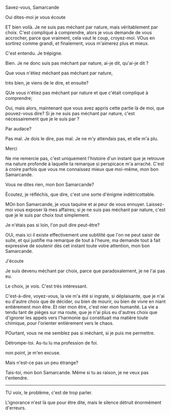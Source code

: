 Savez-vous, Samarcande

Oui dites-moi je vous écoute

ET bien voilà. Je ne suis pas méchant par nature, mais véritablement
par choix. C'est compliqué à comprendre, alors je vous demande de vous
accrocher, parce que vraiment, cela vaut le coup, croyez-moi. VOus en
sortirez comme grandi, et finalement, vous m'aimerez plus et mieux.

C'est entendu. Je trépigne.

Bien. Je ne donc suis pas méchant par nature, ai-je dit, qu'ai-je dit ?

Que vous n'étiez méchant pas méchant par nature,

très bien, je viens de le dire, et ensuite?

QUe vous n'étiez pas méchant par nature et que c'était compliqué à comprendre;

Oui, mais alors, maintenant que vous avez appris cette partie là de
moi, que pouvez-vous dire? Si je ne suis pas méchant par nature,
c'est nécessairement que je le suis par ?

Par audace?

Pas mal. Je dois le dire, pas mal. Je ne m'y attendais pas, et elle m'a plu.

Merci

Ne me remercie pas, c'est uniquement l'histoire d'un instant que je
retrouve ma nature profonde à laquelle ta remarque si perspicace m'a
arraché. C'est à croire parfois que vous me connaissez mieux que
moi-même, mon bon Samarcande.

Vous ne dites rien, mon bon Samarcande?

Écoutez, je réfléchis, que dire, c'est une sorte d'énigme
indétricottable.

MOn bon Samarcande, je vous taquine et ai peur de vous
ennuyer. Laissez-moi vous exposer là mes affaires; si je ne suis pas
méchant par nature, c'est que je le suis par choix tout simplement.

Je n'étais pas si loin, l'on puit dire peut-être?

OUi, mais ici il existe effectivement une subtilité que l'on ne peut
saisir de suite, et qui justifie ma remarque de tout à l'heure, ma
demande tout à fait expressive de soutenir dès cet instant toute votre
attention, mon bon Samarcande.

J'écoute

Je suis devenu méchant par choix, parce que paradoxalement, je ne l'ai
pas eu.

Le choix, je vois. C'est très intéressant.

C'est-à-dire, voyez-vous, la vie m'a été si ingrate, si déplaisante,
que je n'ai eu d'autre choix que de décider, ou bien de mourir, ou
bien de vivre en niant entièrement mon être. Et nier mon être, c'est
nier mon humanité. La vie a tendu tant de pièges sur ma route, que je
n'ai plus eu d'autres choix que d'ignorer les appels vers l'harmonie
qui constituait ma matière toute chimique, pour l'orienter entièrement
vers le chaos.

POurtant, vous ne me semblez pas si méchant, si je puis me permettre.

Détrompe-toi. As-tu lu ma profession de foi.

non point, je m'en excuse.

Mais n'est-ce pas un peu étrange?

Tais-toi, mon bon Samarcande. Même si tu as raison, je ne veux pas
t'entendre. 


----


TU voix, le problème, c'est de trop parler.

L'ignorance n'est là que pour être dite, mais le silence détruit
énormément d'erreurs. 

